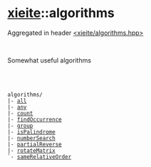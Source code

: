 # [xieite](../README.md)::algorithms
Aggregated in header [<xieite/algorithms.hpp>](../include/xieite/algorithms.hpp)

<br/>

Somewhat useful algorithms

<br/><br/>

<pre><code>algorithms/
|- <a href="./algorithms/all.md">all</a>
|- <a href="./algorithms/any.md">any</a>
|- <a href="./algorithms/count.md">count</a>
|- <a href="./algorithms/findOccurrence.md">findOccurrence</a>
|- <a href="./algorithms/group.md">group</a>
|- <a href="./algorithms/isPalindrome.md">isPalindrome</a>
|- <a href="./algorithms/numberSearch.md">numberSearch</a>
|- <a href="./algorithms/partialReverse.md">partialReverse</a>
|- <a href="./algorithms/rotateMatrix.md">rotateMatrix</a>
`- <a href="./algorithms/sameRelativeOrder.md">sameRelativeOrder</a>
</code></pre>
